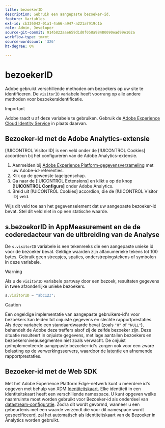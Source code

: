 ```yaml
---
title: bezoekerID
description: Gebruik een aangepaste bezoeker-id.
feature: Variables
exl-id: cb336042-01a1-4a66-a947-a221a7919c1b
role: Admin, Developer
source-git-commit: 914b822aae659d1d0f0b8a98480090ead99e102a
workflow-type: tm+mt
source-wordcount: '326'
ht-degree: 0%

---
```


# bezoekerID

Adobe gebruikt verschillende methoden om bezoekers op uw site te identificeren. De `visitorID` variabele heeft voorrang op alle andere methoden voor bezoekersidentificatie.

>[!IMPORTANT]
>
>Adobe raadt u af deze variabele te gebruiken. Gebruik de [Adobe Experience Cloud Identity Service](https://experienceleague.adobe.com/docs/id-service/using/home.html) in plaats daarvan.

## Bezoeker-id met de Adobe Analytics-extensie

[!UICONTROL Visitor ID] is een veld onder de [!UICONTROL Cookies] accordeon bij het configureren van de Adobe Analytics-extensie.

1. Aanmelden bij [Adobe Experience Platform-gegevensverzameling](https://experience.adobe.com/data-collection) met uw Adobe-id-referenties.
2. Klik op de gewenste tageigenschap.
3. Ga naar de [!UICONTROL Extensions] en klikt u op de knop **[!UICONTROL Configure]** onder Adobe Analytics.
4. Breid uit [!UICONTROL Cookies] accordion, die de [!UICONTROL Visitor ID] veld.

Wijs dit veld toe aan het gegevenselement dat uw aangepaste bezoeker-id bevat. Stel dit veld niet in op een statische waarde.

## s.bezoekorID in AppMeasurement en de de coderedacteur van de uitbreiding van de Analyse

De `s.visitorID` variabele is een tekenreeks die een aangepaste unieke id voor de bezoeker bevat. Geldige waarden zijn alfanumerieke tekens tot 100 bytes. Gebruik geen streepjes, spaties, onderstrepingstekens of symbolen in deze variabele.

>[!WARNING]
>
>Als u de `visitorID` variabele partway door een bezoek, resultaten gegevens in twee afzonderlijke unieke bezoekers.

```js
s.visitorID = "abc123";
```

>[!CAUTION]
>
>Een ongeldige implementatie van aangepaste gebruikers-id&#39;s voor bezoekers kan leiden tot onjuiste gegevens en slechte rapportprestaties. Als deze variabele een standaardwaarde bevat (zoals `"0"` of `"NULL"`), behandelt de Adobe deze treffers alsof zij de zelfde bezoeker zijn. Deze situatie resulteert in onjuiste gegevens, met lage aantallen bezoekers en bezoekersniveausegmenten niet zoals verwacht. De onjuist geïmplementeerde aangepaste bezoeker-id&#39;s zorgen ook voor een zware belasting op de verwerkingsservers, waardoor de [latentie](/help/technotes/latency.md) en afnemende rapportprestaties.

## Bezoeker-id met de Web SDK

Met het Adobe Experience Platform Edge-netwerk kunt u meerdere id&#39;s opgeven met behulp van XDM [Identiteitskaart](https://experienceleague.adobe.com/docs/experience-platform/edge/identity/overview.html#using-identitymap). Elke identiteit in een identiteitskaart heeft een verschillende namespace. U kunt opgeven welke naamruimte moet worden gebruikt voor Bezoeker-id als onderdeel van [datastream-configuratie](https://experienceleague.adobe.com/docs/experience-platform/datastreams/configure.html#analytics). Zodra dit wordt gevormd, wanneer u een gebeurtenis met een waarde verzendt die voor dit namespace wordt gespecificeerd, zal het automatisch als identiteitskaart van de Bezoeker in Analytics worden gebruikt.
